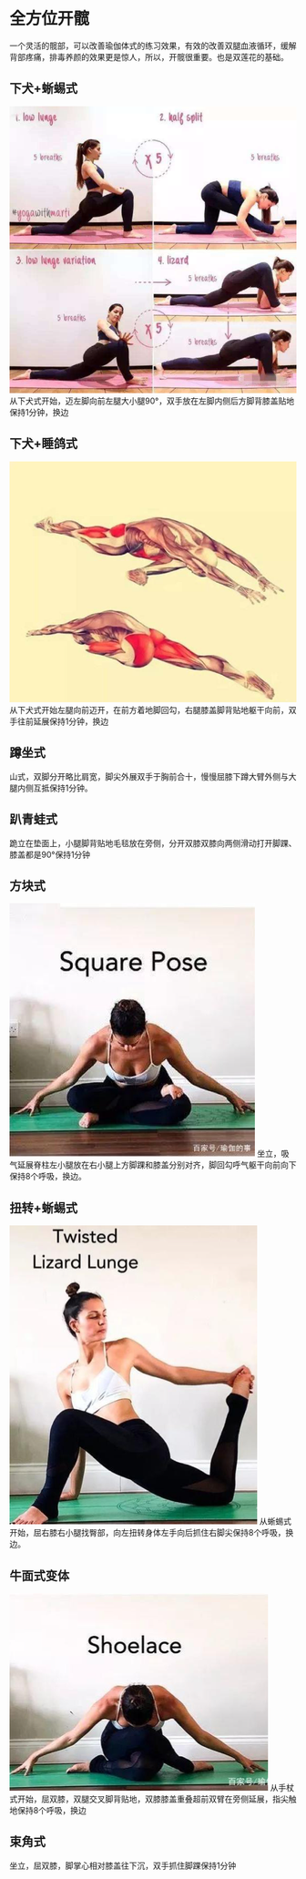# 全方位开髋
一个灵活的髋部，可以改善瑜伽体式的练习效果，有效的改善双腿血液循环，缓解背部疼痛，排毒养颜的效果更是惊人，所以，开髋很重要。也是双莲花的基础。

## 下犬+蜥蜴式
![](./image/Utthan-Pristhasana.png)
从下犬式开始，迈左脚向前左腿大小腿90°，双手放在左脚内侧后方脚背膝盖贴地保持1分钟，换边

## 下犬+睡鸽式
![](./image/Pigeon.png)
从下犬式开始左腿向前迈开，在前方着地脚回勾，右腿膝盖脚背贴地躯干向前，双手往前延展保持1分钟，换边

## 蹲坐式
山式，双脚分开略比肩宽，脚尖外展双手于胸前合十，慢慢屈膝下蹲大臂外侧与大腿内侧互抵保持1分钟。

## 趴青蛙式
跪立在垫面上，小腿脚背贴地毛毯放在旁侧，分开双膝双膝向两侧滑动打开脚踝、膝盖都是90°保持1分钟

## 方块式
![](./image/Square-Pose.png) 
坐立，吸气延展脊柱左小腿放在右小腿上方脚踝和膝盖分别对齐，脚回勾呼气躯干向前向下保持8个呼吸，换边。

## 扭转+蜥蜴式
![](./image/Twisted-Lizard-Lunge.png)
从蜥蜴式开始，屈右膝右小腿找臀部，向左扭转身体左手向后抓住右脚尖保持8个呼吸，换边。

## 牛面式变体
![](./image/Shoelace.png)
从手杖式开始，屈双膝，双腿交叉脚背贴地，双膝膝盖重叠超前双臂在旁侧延展，指尖触地保持8个呼吸，换边

## 束角式
坐立，屈双膝，脚掌心相对膝盖往下沉，双手抓住脚踝保持1分钟



